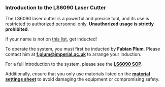 ### Introduction to the LS6090 Laser Cutter

The LS6090 laser cutter is a powerful and precise tool, and its use is restricted to authorized personnel only. **Unauthorized usage is strictly prohibited**. 

If your name is not on [this list](https://docs.google.com/spreadsheets/d/1MFE98v1uAWj_X6pUiIf47AuMohh3w5HkenKLrgQjtzQ/edit?gid=0#gid=0), get inducted!

To operate the system, you must first be inducted by **Fabian Plum**. Please contact him at **f.plum@imperial.ac.uk** to arrange your induction.

For a full introduction to the system, please see the [**LS6090 SOP**](docs/SOP_LaserCutter_2024.pdf).

Additionally, ensure that you only use materials listed on the [**material settings sheet**](docs/material_settings_sheet.pdf) to avoid damaging the equipment or compromising safety.
